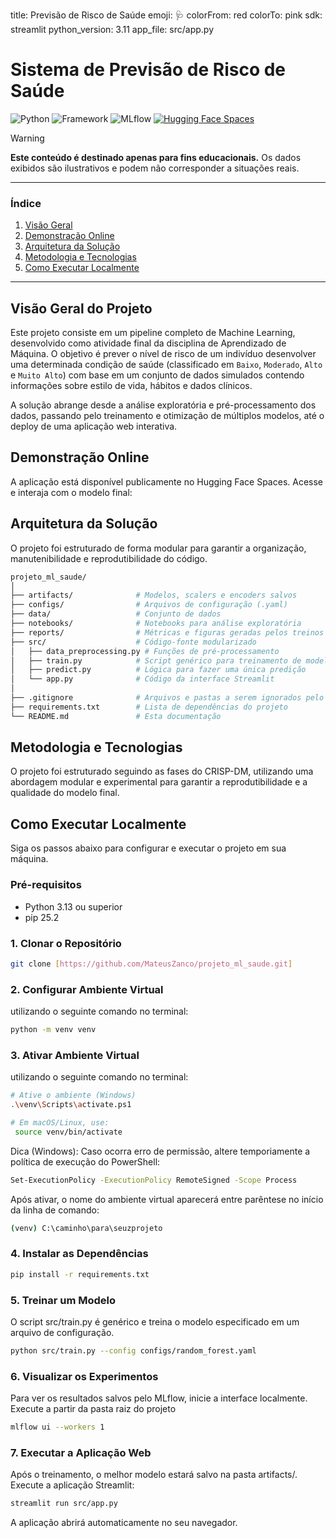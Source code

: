 title: Previsão de Risco de Saúde 
emoji: 🩺 
colorFrom: red 
colorTo: pink 
sdk: streamlit 
python_version: 3.11 
app_file: src/app.py

# Sistema de Previsão de Risco de Saúde


![Python](https://img.shields.io/badge/Python-3.11+-blue?style=for-the-badge&logo=python)
![Framework](https://img.shields.io/badge/Streamlit-1.38-red?style=for-the-badge&logo=streamlit)
![MLflow](https://img.shields.io/badge/MLflow-2.14-orange?style=for-the-badge)
[![Hugging Face Spaces](https://img.shields.io/badge/🤗%20Hugging%20Face-Spaces-yellow?style=for-the-badge)](URL_DO_SEU_HUGGING_FACE_SPACE_AQUI)

> [!WARNING]
> **Este conteúdo é destinado apenas para fins educacionais.** Os dados exibidos são ilustrativos e podem não corresponder a situações reais.

---

###  Índice
1. [Visão Geral](#visão-geral-do-projeto)
2. [Demonstração Online](#demonstração-online)
3. [Arquitetura da Solução](#arquitetura-da-solução)
4. [Metodologia e Tecnologias](#metodologia-e-tecnologias)
5. [Como Executar Localmente](#como-executar-localmente)

---

## Visão Geral do Projeto

Este projeto consiste em um pipeline completo de Machine Learning, desenvolvido como atividade final da disciplina de Aprendizado de Máquina. O objetivo é prever o nível de risco de um indivíduo desenvolver uma determinada condição de saúde (classificado em `Baixo`, `Moderado`, `Alto` e `Muito Alto`) com base em um conjunto de dados simulados contendo informações sobre estilo de vida, hábitos e dados clínicos.

A solução abrange desde a análise exploratória e pré-processamento dos dados, passando pelo treinamento e otimização de múltiplos modelos, até o deploy de uma aplicação web interativa.

## Demonstração Online
A aplicação está disponível publicamente no Hugging Face Spaces. Acesse e interaja com o modelo final:

## Arquitetura da Solução
O projeto foi estruturado de forma modular para garantir a organização, manutenibilidade e reprodutibilidade do código.

```bash
projeto_ml_saude/
│
├── artifacts/              # Modelos, scalers e encoders salvos
├── configs/                # Arquivos de configuração (.yaml)
├── data/                   # Conjunto de dados
├── notebooks/              # Notebooks para análise exploratória
├── reports/                # Métricas e figuras geradas pelos treinos
├── src/                    # Código-fonte modularizado
│   ├── data_preprocessing.py # Funções de pré-processamento
│   ├── train.py            # Script genérico para treinamento de modelos
│   ├── predict.py          # Lógica para fazer uma única predição
│   └── app.py              # Código da interface Streamlit
│
├── .gitignore              # Arquivos e pastas a serem ignorados pelo Git
├── requirements.txt        # Lista de dependências do projeto
└── README.md               # Esta documentação
```
## Metodologia e Tecnologias
O projeto foi estruturado seguindo as fases do CRISP-DM, utilizando uma abordagem modular e experimental para garantir a reprodutibilidade e a qualidade do modelo final.

## Como Executar Localmente

Siga os passos abaixo para configurar e executar o projeto em sua máquina.

### Pré-requisitos
- Python 3.13 ou superior
- pip 25.2

### 1. Clonar o Repositório
```bash
git clone [https://github.com/MateusZanco/projeto_ml_saude.git]
```

### 2. **Configurar Ambiente Virtual** 
utilizando o seguinte comando no terminal:  
```bash
python -m venv venv
```

### 3. **Ativar Ambiente Virtual** 
utilizando o seguinte comando no terminal:  
```bash
# Ative o ambiente (Windows)
.\venv\Scripts\activate.ps1
```

```bash
# Em macOS/Linux, use:
 source venv/bin/activate
```

Dica (Windows): Caso ocorra erro de permissão, altere temporiamente a política de execução do PowerShell:
```bash
Set-ExecutionPolicy -ExecutionPolicy RemoteSigned -Scope Process
```
Após ativar, o nome do ambiente virtual aparecerá entre parêntese no início da linha de comando:
```bash
(venv) C:\caminho\para\seuzprojeto
```
### 4. **Instalar as Dependências** 
```bash
pip install -r requirements.txt
```
### 5. **Treinar um Modelo** 
O script src/train.py é genérico e treina o modelo especificado em um arquivo de configuração.
```bash
python src/train.py --config configs/random_forest.yaml
```

### 6. **Visualizar os Experimentos** 
Para ver os resultados salvos pelo MLflow, inicie a interface localmente.  Execute a partir da pasta raiz do projeto
```bash
mlflow ui --workers 1
```

### 7. **Executar a Aplicação Web**
Após o treinamento, o melhor modelo estará salvo na pasta artifacts/. Execute a aplicação Streamlit:
```bash
streamlit run src/app.py
```
A aplicação abrirá automaticamente no seu navegador.

